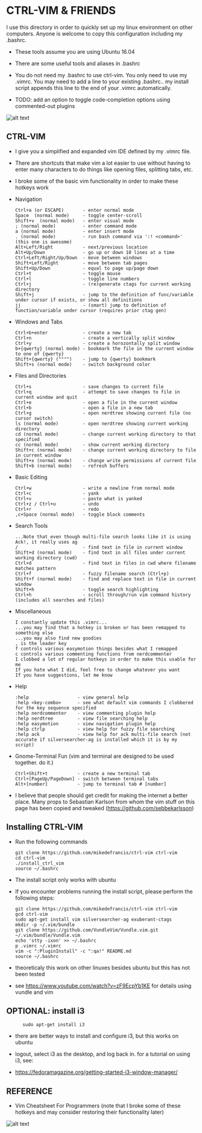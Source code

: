 # CTRL-VIM & FRIENDS

I use this directory in order to quickly set up my linux environment on other computers. Anyone is welcome to copy this configuration including my .bashrc.

* These tools assume you are using Ubuntu 16.04

* There are some useful tools and aliases in .bashrc

* You do not need my .bashrc to use ctrl-vim. You only need to use my .vimrc. You may need to add a line to your existing .bashrc.. my install script appends this line to the end of your .vimrc automatically.

* TODO: add an option to toggle code-completion options using commented-out plugins

![alt text](https://encrypted-tbn0.gstatic.com/images?q=tbn:ANd9GcSP_T4R2Mnc8ja4jZ5pIBk0jlk7enzbcN3VeAFO52-QA3UpABlx)

## CTRL-VIM
* I give you a simplified and expanded vim IDE defined by my .vimrc file. 
* There are shortcuts that make vim a lot easier to use without having to enter many characters to do things like opening files, splitting tabs, etc.
* I broke some of the basic vim functionality in order to make these hotkeys work

* Navigation

      Ctrl+a (or ESCAPE)       - enter normal mode
      Space  (normal mode)     - toggle center-scroll
      Shift+v  (normal mode)   - enter visual mode
      ; (normal mode)          - enter command mode
      a (normal mode)          - enter insert mode
      . (normal mode)          - run bash command via ':! <command>' (this one is awesome)
      Alt+Left/Right           - next/previous location
      Alt+Up/Down              - go up or down 10 lines at a time
      Ctrl+Left/Right/Up/Down  - move between windows
      Shift+Left/Right         - move between tab pages
      Shift+Up/Down            - equal to page up/page down
      Ctrl+t                   - toggle mouse 
      Ctrl+l                   - toggle line numbers
      Ctrl+j                   - (re)generate ctags for current working directory
      Shift+j                  - jump to the definition of func/variable under cursor if exists, or show all definitions
      jj                       - (smart) jump to definition of function/variable under cursor (requires prior ctag gen)

* Windows and Tabs

      Ctrl+b+enter             - create a new tab
      Ctrl+n                   - create a vertically split window
      Ctrl+y                   - create a horozontally split window
      b+{qwerty} (normal mode) - bookmark the file in the current window to one of {qwerty}
      Shift+{qwerty} ("""")    - jump to {qwerty} bookmark
      Shift+s (normal mode)    - switch background color  

* Files and Directories

      Ctrl+s                   - save changes to current file
      Ctrl+q                   - attempt to save changes to file in current window and quit
      Ctrl+e                   - open a file in the current window
      Ctrl+b                   - open a file in a new tab
      Ctrl+g                   - open nerdtree showing current file (no cursor switch)
      ls (normal mode)         - open nerdtree showing current working directory
      cd (normal mode)         - change current working directory to that specified
      cc (normal mode)         - show current working directory
      Shift+c (normal mode)    - change current working directory to file in current window   
      Shift+x (normal mode)    - change write permissions of current file
      Shift+b (normal mode)    - refresh buffers


* Basic Editing

      Ctrl+w                   - write a newline from normal mode
      Ctrl+c                   - yank
      Ctrl+v                   - paste what is yanked
      Ctrl+z / Ctrl+u          - undo
      Ctrl+r                   - redo
      ,c+Space (normal mode)   - toggle block comments
  
* Search Tools

      ...Note that even though multi-file search looks like it is using Ack!, it really uses ag
      /                        - find text in file in current window
      Shift+d (normal mode)    - find text in all files under current working directory (cwd)
      Ctrl+d                   - find text in files in cwd where filename matches pattern 
      Ctrl+f                   - fuzzy filename search (Ctrl+p)
      Shift+f (normal mode)    - find and replace text in file in current window
      Shift+h                  - toggle search highlighting
      Ctrl+h                   - scroll through/run vim command history (includes all searches and files)

* Miscellaneous
    
      I constantly update this .vimrc...
      ...you may find that a hotkey is broken or has been remapped to something else
      ...you may also find new goodies
      , is the leader key
      f controls various easymotion things besides what I remapped
      c controls various commenting functions from nerdcommenter
      I clobbed a lot of regular hotkeys in order to make this usable for me
      If you hate what I did, feel free to change whatever you want
      If you have suggestions, let me know

* Help
     
      :help                  - view general help
      :help <key-combo>      - see what default vim commands I clobbered for the key sequence specified
      :help nerdcommenter    - view commenting plugin help
      :help nerdtree         - view file searching help
      :help easymotion       - view navigation plugin help
      :help ctrlp            - view help for fuzzy file searching
      :help ack              - view help for ack multi-file search (not accurate if silversearcher-ag is installed which it is by my script)

* Gnome-Terminal Fun (vim and terminal are designed to be used together. do it.)
      
      Ctrl+Shift+t           - create a new terminal tab
      Ctrl+[PageUp/PageDown] - switch between terminal tabs
      Alt+[number]           - jump to terminal tab # [number]



* I believe that people should get credit for making the internet a better place. Many props to Sebastian Karlson from whom the vim stuff on this page has been copied and tweaked (https://github.com/sebbekarlsson)

## Installing CTRL-VIM

* Run the following commands

      git clone https://github.com/mikedefrancis/ctrl-vim ctrl-vim
      cd ctrl-vim
      ./install_ctrl_vim
      source ~/.bashrc

* The install script only works with ubuntu

* If you encounter problems running the install script, please perform the following steps:
      
      git clone https://github.com/mikedefrancis/ctrl-vim ctrl-vim
      gcd ctrl-vim
      sudo apt-get install vim silversearcher-ag exuberant-ctags   
      mkdir -p ~/.vim/bundle
      git clone https://github.com/VundleVim/Vundle.vim.git ~/.vim/bundle/Vundle.vim
      echo 'stty -ixon' >> ~/.bashrc
      p .vimrc ~/.vimrc
      vim -c ":PluginInstall" -c ":qa!" README.md
      source ~/.bashrc
      

* theoreticaly this work on other linuxes besides ubuntu but this has not been tested

* see https://www.youtube.com/watch?v=zF9EcpYb1KE for details using vundle and vim

## OPTIONAL: install i3

          sudo apt-get install i3

* there are better ways to install and configure i3, but this works on ubuntu

* logout, select i3 as the desktop, and log back in. for a tutorial on using i3, see:

* https://fedoramagazine.org/getting-started-i3-window-manager/


## REFERENCE

* Vim Cheatsheet For Programmers (note that I broke some of these hotkeys and may consider restoring their functionality later)

![alt text](http://michael.peopleofhonoronly.com/vim/vim_cheat_sheet_for_programmers_screen.png)


